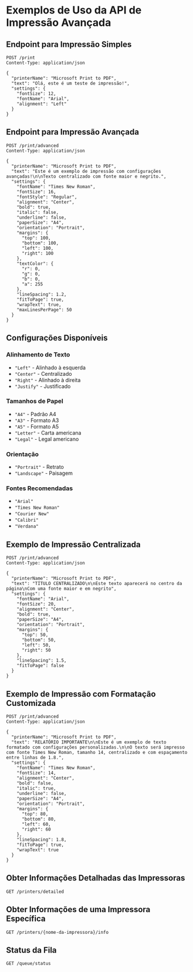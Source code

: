 # Exemplos de Uso da API de Impressão Avançada

## Endpoint para Impressão Simples
```http
POST /print
Content-Type: application/json

{
  "printerName": "Microsoft Print to PDF",
  "text": "Olá, este é um teste de impressão!",
  "settings": {
    "fontSize": 12,
    "fontName": "Arial",
    "alignment": "Left"
  }
}
```

## Endpoint para Impressão Avançada
```http
POST /print/advanced
Content-Type: application/json

{
  "printerName": "Microsoft Print to PDF",
  "text": "Este é um exemplo de impressão com configurações avançadas!\n\nTexto centralizado com fonte maior e negrito.",
  "settings": {
    "fontName": "Times New Roman",
    "fontSize": 16,
    "fontStyle": "Regular",
    "alignment": "Center",
    "bold": true,
    "italic": false,
    "underline": false,
    "paperSize": "A4",
    "orientation": "Portrait",
    "margins": {
      "top": 100,
      "bottom": 100,
      "left": 100,
      "right": 100
    },
    "textColor": {
      "r": 0,
      "g": 0,
      "b": 0,
      "a": 255
    },
    "lineSpacing": 1.2,
    "fitToPage": true,
    "wrapText": true,
    "maxLinesPerPage": 50
  }
}
```

## Configurações Disponíveis

### Alinhamento de Texto
- `"Left"` - Alinhado à esquerda
- `"Center"` - Centralizado
- `"Right"` - Alinhado à direita
- `"Justify"` - Justificado

### Tamanhos de Papel
- `"A4"` - Padrão A4
- `"A3"` - Formato A3
- `"A5"` - Formato A5
- `"Letter"` - Carta americana
- `"Legal"` - Legal americano

### Orientação
- `"Portrait"` - Retrato
- `"Landscape"` - Paisagem

### Fontes Recomendadas
- `"Arial"`
- `"Times New Roman"`
- `"Courier New"`
- `"Calibri"`
- `"Verdana"`

## Exemplo de Impressão Centralizada
```http
POST /print/advanced
Content-Type: application/json

{
  "printerName": "Microsoft Print to PDF",
  "text": "TÍTULO CENTRALIZADO\n\nEste texto aparecerá no centro da página\nCom uma fonte maior e em negrito",
  "settings": {
    "fontName": "Arial",
    "fontSize": 20,
    "alignment": "Center",
    "bold": true,
    "paperSize": "A4",
    "orientation": "Portrait",
    "margins": {
      "top": 50,
      "bottom": 50,
      "left": 50,
      "right": 50
    },
    "lineSpacing": 1.5,
    "fitToPage": false
  }
}
```

## Exemplo de Impressão com Formatação Customizada
```http
POST /print/advanced
Content-Type: application/json

{
  "printerName": "Microsoft Print to PDF",
  "text": "RELATÓRIO IMPORTANTE\n\nEste é um exemplo de texto formatado com configurações personalizadas.\n\nO texto será impresso com fonte Times New Roman, tamanho 14, centralizado e com espaçamento entre linhas de 1.8.",
  "settings": {
    "fontName": "Times New Roman",
    "fontSize": 14,
    "alignment": "Center",
    "bold": false,
    "italic": true,
    "underline": false,
    "paperSize": "A4",
    "orientation": "Portrait",
    "margins": {
      "top": 80,
      "bottom": 80,
      "left": 60,
      "right": 60
    },
    "lineSpacing": 1.8,
    "fitToPage": true,
    "wrapText": true
  }
}
```

## Obter Informações Detalhadas das Impressoras
```http
GET /printers/detailed
```

## Obter Informações de uma Impressora Específica
```http
GET /printers/{nome-da-impressora}/info
```

## Status da Fila
```http
GET /queue/status
```
